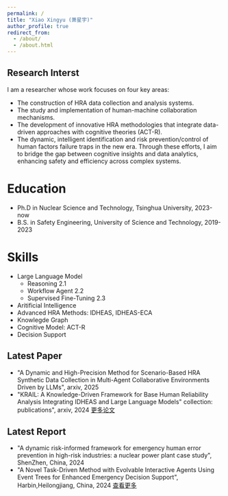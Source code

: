 ```yaml
---
permalink: /
title: "Xiao Xingyu (萧星宇)"
author_profile: true
redirect_from: 
  - /about/
  - /about.html
---
```



## Research Interst
I am a researcher whose work focuses on four key areas:
* The construction of HRA data collection and analysis systems.
* The study and implementation of human-machine collaboration mechanisms.
* The development of innovative HRA methodologies that integrate data-driven approaches with cognitive theories (ACT-R).
* The dynamic, intelligent identification and risk prevention/control of human factors failure traps in the new era.
Through these efforts, I aim to bridge the gap between cognitive insights and data analytics, enhancing safety and efficiency across complex systems.


Education
======
* Ph.D in Nuclear Science and Technology, Tsinghua University, 2023-now
* B.S. in Safety Engineering, University of Science and Technology, 2019-2023

Skills
======
* Large Language Model
  * Reasoning 2.1
  * Workflow Agent 2.2
  * Supervised Fine-Tuning 2.3
* Aritificial Intelligence
* Advanced HRA Methods: IDHEAS, IDHEAS-ECA
* Knowlegde Graph
* Cognitive Model: ACT-R
* Decision Support



## Latest Paper
* "A Dynamic and High-Precision Method for Scenario-Based HRA Synthetic Data Collection in Multi-Agent Collaborative Environments Driven by LLMs", arxiv, 2025
* "KRAIL: A Knowledge-Driven Framework for Base Human Reliability Analysis Integrating IDHEAS and Large Language Models"
collection: publications", arxiv, 2024
[更多论文](/publications/)

## Latest Report
* "A dynamic risk-informed framework for emergency human error prevention in high-risk industries: a nuclear power plant case study", ShenZhen, China, 2024
* "A Novel Task-Driven Method with Evolvable Interactive Agents Using Event Trees for Enhanced Emergency Decision Support", Harbin,Heilongjiang, China, 2024
[查看更多](/talks/)


<!-- [完整简历](/cv/) -->